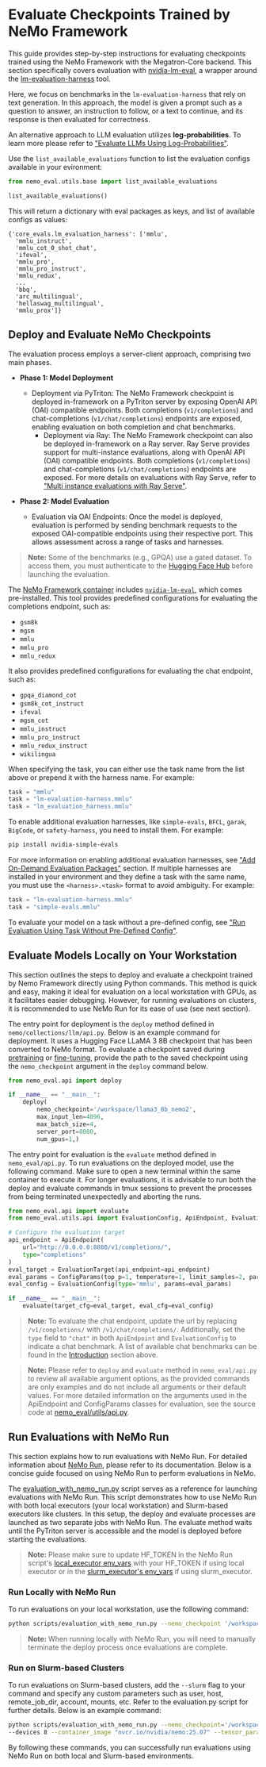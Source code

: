 # Evaluate Checkpoints Trained by NeMo Framework

This guide provides step-by-step instructions for evaluating checkpoints trained using the NeMo Framework with the Megatron-Core backend.  This section specifically covers evaluation with [nvidia-lm-eval](https://pypi.org/project/nvidia-lm-eval/), a wrapper around the [
lm-evaluation-harness](https://github.com/EleutherAI/lm-evaluation-harness/tree/main) tool.

Here, we focus on benchmarks in the `lm-evaluation-harness` that rely on text generation.
In this approach, the model is given a prompt such as a question to answer, an instruction to follow, or a text to continue, and its response is then evaluated for correctness.

An alternative approach to LLM evaluation utilizes **log-probabilities**.
To learn more please refer to ["Evaluate LLMs Using Log-Probabilities"](logprobs.md).

Use the `list_available_evaluations` function to list the evaluation configs available in your evironment:

```python
from nemo_eval.utils.base import list_available_evaluations

list_available_evaluations()
```

This will return a dictionary with eval packages as keys, and list of available configs as values:

```
{'core_evals.lm_evaluation_harness': ['mmlu',
  'mmlu_instruct',
  'mmlu_cot_0_shot_chat',
  'ifeval',
  'mmlu_pro',
  'mmlu_pro_instruct',
  'mmlu_redux',
  ...
  'bbq',
  'arc_multilingual',
  'hellaswag_multilingual',
  'mmlu_prox']}
```

## Deploy and Evaluate NeMo Checkpoints

The evaluation process employs a server-client approach, comprising two main phases. 
- **Phase 1: Model Deployment**
    - Deployment via PyTriton: The NeMo Framework checkpoint is deployed in-framework on a PyTriton server by exposing OpenAI API (OAI) compatible endpoints. Both completions (`v1/completions`) and chat-completions (`v1/chat/completions`) endpoints are exposed, enabling evaluation on both completion and chat benchmarks.
      - Deployment via Ray: The NeMo Framework checkpoint can also be deployed in-framework on a Ray server. Ray Serve provides support for multi-instance evaluations, along with OpenAI API (OAI) compatible endpoints. Both completions (`v1/completions`) and chat-completions (`v1/chat/completions`) endpoints are exposed. For more details on evaluations with Ray Serve, refer to ["Multi instance evaluations with Ray Serve"](evaluation-with-ray.md).

- **Phase 2: Model Evaluation**
    - Evaluation via OAI Endpoints: Once the model is deployed, evaluation is performed by sending benchmark requests to the exposed OAI-compatible endpoints using their respective port. This allows assessment across a range of tasks and harnesses.

> **Note:** Some of the benchmarks (e.g., GPQA) use a gated dataset. To access them, you must authenticate to the [Hugging Face Hub](https://huggingface.co/docs/huggingface_hub/quick-start#authentication) before launching the evaluation.

The [NeMo Framework container](https://catalog.ngc.nvidia.com/orgs/nvidia/containers/nemo) includes [`nvidia-lm-eval`](https://pypi.org/project/nvidia-lm-eval/), which comes pre-installed. This tool provides predefined configurations for evaluating the completions endpoint, such as:

- `gsm8k`
- `mgsm`
- `mmlu`
- `mmlu_pro`
- `mmlu_redux`

It also provides predefined configurations for evaluating the chat endpoint, such as:

- `gpqa_diamond_cot`
- `gsm8k_cot_instruct`
- `ifeval`
- `mgsm_cot`
- `mmlu_instruct`
- `mmlu_pro_instruct`
- `mmlu_redux_instruct`
- `wikilingua`


When specifying the task, you can either use the task name from the list above or prepend it with the harness name. For example:

```python
task = "mmlu"
task = "lm-evaluation-harness.mmlu"
task = "lm_evaluation_harness.mmlu"
```

To enable additional evaluation harnesses, like  `simple-evals`, `BFCL`, `garak`, `BigCode`, or `safety-harness`, you need to install them. For example:

```bash
pip install nvidia-simple-evals
```

For more information on enabling additional evaluation harnesses, see ["Add On-Demand Evaluation Packages"](optional-eval-package.md) section.
If multiple harnesses are installed in your environment and they define a task with the same name, you must use the `<harness>.<task>` format to avoid ambiguity. For example:

```python
task = "lm-evaluation-harness.mmlu"
task = "simple-evals.mmlu"
```

To evaluate your model on a task without a pre-defined config, see ["Run Evaluation Using Task Without Pre-Defined Config"](custom-task.md).

## Evaluate Models Locally on Your Workstation

This section outlines the steps to deploy and evaluate a checkpoint trained by Nemo Framework directly using Python commands. This method is quick and easy, making it ideal for evaluation on a local workstation with GPUs, as it facilitates easier debugging. However, for running evaluations on clusters, it is recommended to use NeMo Run for its ease of use (see next section).

The entry point for deployment is the `deploy` method defined in `nemo/collections/llm/api.py`. Below is an example command for deployment. It uses a Hugging Face LLaMA 3 8B checkpoint that has been converted to NeMo format. To evaluate a checkpoint saved during [pretraining](https://docs.nvidia.com/nemo-framework/user-guide/latest/nemo-2.0/quickstart.html#pretraining) or [fine-tuning](https://docs.nvidia.com/nemo-framework/user-guide/latest/nemo-2.0/quickstart.html#fine-tuning), provide the path to the saved checkpoint using the `nemo_checkpoint` argument in the `deploy` command below.

```python
from nemo_eval.api import deploy

if __name__ == "__main__":
    deploy(
        nemo_checkpoint='/workspace/llama3_8b_nemo2',
        max_input_len=4096,
        max_batch_size=4,
        server_port=8080,
        num_gpus=1,)
```

The entry point for evaluation is the `evaluate` method defined in `nemo_eval/api.py`. To run evaluations on the deployed model, use the following command. Make sure to open a new terminal within the same container to execute it. For longer evaluations, it is advisable to run both the deploy and evaluate commands in tmux sessions to prevent the processes from being terminated unexpectedly and aborting the runs.

```python
from nemo_eval.api import evaluate
from nemo_eval.utils.api import EvaluationConfig, ApiEndpoint, EvaluationTarget, ConfigParams

# Configure the evaluation target
api_endpoint = ApiEndpoint(
    url="http://0.0.0.0:8080/v1/completions/",
    type="completions"
)
eval_target = EvaluationTarget(api_endpoint=api_endpoint)
eval_params = ConfigParams(top_p=1, temperature=1, limit_samples=2, parallelism=1)
eval_config = EvaluationConfig(type='mmlu', params=eval_params)

if __name__ == "__main__":
    evaluate(target_cfg=eval_target, eval_cfg=eval_config)
```

> **Note:** To evaluate the chat endpoint, update the url by replacing `/v1/completions/` with `/v1/chat/completions/`. Additionally, set the `type` field to `"chat"` in both `ApiEndpoint` and `EvaluationConfig` to indicate a chat benchmark. A list of available chat benchmarks can be found in the [Introduction](#introduction) section above.

> **Note:** Please refer to `deploy` and `evaluate` method in `nemo_eval/api.py` to review all available argument options, as the provided commands are only examples and do not include all arguments or their default values. For more detailed information on the arguments used in the ApiEndpoint and ConfigParams classes for evaluation, see the source code at [nemo_eval/utils/api.py](https://github.com/NVIDIA-NeMo/Eval/blob/main/src/nemo_eval/utils/api.py).

## Run Evaluations with NeMo Run

This section explains how to run evaluations with NeMo Run. For detailed information about [NeMo Run](https://github.com/NVIDIA/NeMo-Run), please refer to its documentation. Below is a concise guide focused on using NeMo Run to perform evaluations in NeMo.

The [evaluation_with_nemo_run.py](https://github.com/NVIDIA-NeMo/Eval/blob/main/scripts/evaluation_with_nemo_run.py) script serves as a reference for launching evaluations with NeMo Run. This script demonstrates how to use NeMo Run with both local executors (your local workstation) and Slurm-based executors like clusters. In this setup, the deploy and evaluate processes are launched as two separate jobs with NeMo Run. The evaluate method waits until the PyTriton server is accessible and the model is deployed before starting the evaluations.

> **Note:** Please make sure to update HF_TOKEN in the NeMo Run script's [local_executor env_vars](https://github.com/NVIDIA-NeMo/Eval/blob/main/scripts/evaluation_with_nemo_run.py#L197) with your HF_TOKEN if using local executor or in the [slurm_executor's env_vars](https://github.com/NVIDIA-NeMo/Eval/blob/main/scripts/evaluation_with_nemo_run.py#L164) if using slurm_executor.

### Run Locally with NeMo Run

To run evaluations on your local workstation, use the following command:

```bash
python scripts/evaluation_with_nemo_run.py --nemo_checkpoint '/workspace/llama3_8b_nemo2/' --eval_task 'gsm8k' --devices 2
```

> **Note:** When running locally with NeMo Run, you will need to manually terminate the deploy process once evaluations are complete.

### Run on Slurm-based Clusters

To run evaluations on Slurm-based clusters, add the `--slurm` flag to your command and specify any custom parameters such as user, host, remote_job_dir, account, mounts, etc. Refer to the evaluation.py script for further details. Below is an example command:

```bash
python scripts/evaluation_with_nemo_run.py --nemo_checkpoint='/workspace/llama3_8b_nemo2' --slurm --nodes 1
--devices 8 --container_image "nvcr.io/nvidia/nemo:25.07" --tensor_parallelism_size 8
```
By following these commands, you can successfully run evaluations using NeMo Run on both local and Slurm-based environments.
